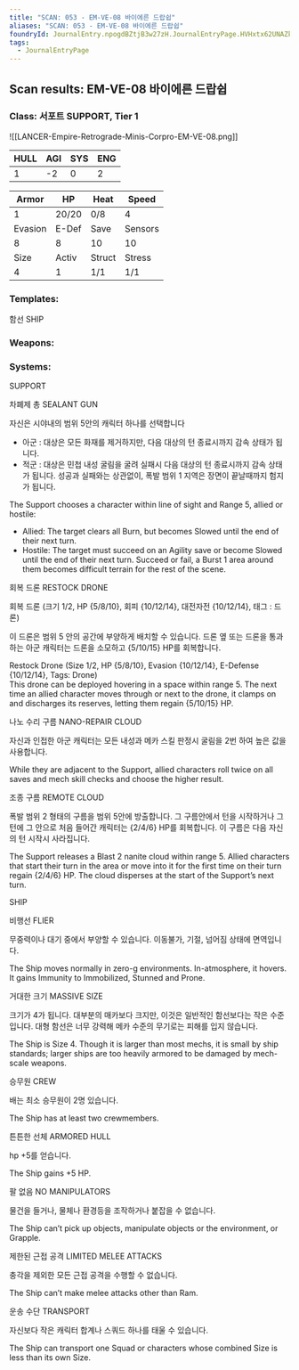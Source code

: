 ```yaml
---
title: "SCAN: 053 - EM-VE-08 바이에른 드랍쉽"
aliases: "SCAN: 053 - EM-VE-08 바이에른 드랍쉽"
foundryId: JournalEntry.npogdBZtjB3w27zH.JournalEntryPage.HVHxtx62UNAZk3cW
tags:
  - JournalEntryPage
---
```

## Scan results: EM-VE-08 바이에른 드랍쉽

### Class: 서포트 SUPPORT, Tier 1

![[LANCER-Empire-Retrograde-Minis-Corpro-EM-VE-08.png]]

| HULL | AGI | SYS | ENG |
| --- | --- | --- | --- |
| 1 | \-2 | 0 | 2 |

| Armor | HP | Heat | Speed |
| --- | --- | --- | --- |
| 1 | 20/20 | 0/8 | 4 |
| Evasion | E-Def | Save | Sensors |
| 8 | 8 | 10 | 10 |
| Size | Activ | Struct | Stress |
| 4 | 1 | 1/1 | 1/1 |

### Templates:

함선 SHIP

### Weapons:

### Systems:

SUPPORT

차폐제 총 SEALANT GUN

자신은 시야내의 범위 5안의 캐릭터 하나를 선택합니다

*   아군 : 대상은 모든 화재를 제거하지만, 다음 대상의 턴 종료시까지 감속 상태가 됩니다.
*   적군 : 대상은 민첩 내성 굴림을 굴려 실패시 다음 대상의 턴 종료시까지 감속 상태가 됩니다. 성공과 실패와는 상관없이, 폭발 범위 1 지역은 장면이 끝날때까지 험지가 됩니다.

The Support chooses a character within line of sight and Range 5, allied or hostile:

*   Allied: The target clears all Burn, but becomes Slowed until the end of their next turn.
*   Hostile: The target must succeed on an Agility save or become Slowed until the end of their next turn. Succeed or fail, a Burst 1 area around them becomes difficult terrain for the rest of the scene.

회복 드론 RESTOCK DRONE

회복 드론 (크기 1/2, HP {5/8/10}, 회피 {10/12/14}, 대전자전 {10/12/14}, 태그 : 드론) 

이 드론은 범위 5 안의 공간에 부양하게 배치할 수 있습니다. 드론 옆 또는 드론을 통과하는 아군 캐릭터는 드론을 소모하고 {5/10/15} HP를 회복합니다.

Restock Drone (Size 1/2, HP {5/8/10}, Evasion {10/12/14}, E-Defense {10/12/14}, Tags: Drone)  
This drone can be deployed hovering in a space within range 5. The next time an allied character moves through or next to the drone, it clamps on and discharges its reserves, letting them regain {5/10/15} HP.

나노 수리 구름 NANO-REPAIR CLOUD

자신과 인접한 아군 캐릭터는 모든 내성과 메카 스킬 판정시 굴림을 2번 하여 높은 값을 사용합니다.

While they are adjacent to the Support, allied characters roll twice on all saves and mech skill checks and choose the higher result.

조종 구름 REMOTE CLOUD

폭발 범위 2 형태의 구름을 범위 5안에 방출합니다. 그 구름안에서 턴을 시작하거나 그 턴에 그 안으로 처음 들어간 캐릭터는 {2/4/6} HP를 회복합니다. 이 구름은 다음 자신의 턴 시작시 사라집니다.

The Support releases a Blast 2 nanite cloud within range 5. Allied characters that start their turn in the area or move into it for the first time on their turn regain {2/4/6} HP. The cloud disperses at the start of the Support’s next turn.

SHIP

비행선 FLIER

무중력이나 대기 중에서 부양할 수 있습니다. 이동불가, 기절, 넘어짐 상태에 면역입니다.

The Ship moves normally in zero-g environments. In-atmosphere, it hovers. It gains Immunity to Immobilized, Stunned and Prone.

거대한 크기 MASSIVE SIZE

크기가 4가 됩니다. 대부분의 매카보다 크지만, 이것은 일반적인 함선보다는 작은 수준입니다. 대형 함선은 너무 강력해 메카 수준의 무기로는 피해를 입지 않습니다.

The Ship is Size 4. Though it is larger than most mechs, it is small by ship standards; larger ships are too heavily armored to be damaged by mech-scale weapons.

승무원 CREW

배는 최소 승무원이 2명 있습니다.

The Ship has at least two crewmembers.

튼튼한 선체 ARMORED HULL

hp +5를 얻습니다.

The Ship gains +5 HP.

팔 없음 NO MANIPULATORS

물건을 들거나, 물체나 환경등을 조작하거나 붙잡을 수 없습니다.

The Ship can’t pick up objects, manipulate objects or the environment, or Grapple.

제한된 근접 공격 LIMITED MELEE ATTACKS

충각을 제외한 모든 근접 공격을 수행할 수 없습니다.

The Ship can’t make melee attacks other than Ram.

운송 수단 TRANSPORT

자신보다 작은 캐릭터 합계나 스쿼드 하나를 태울 수 있습니다.

The Ship can transport one Squad or characters whose combined Size is less than its own Size.